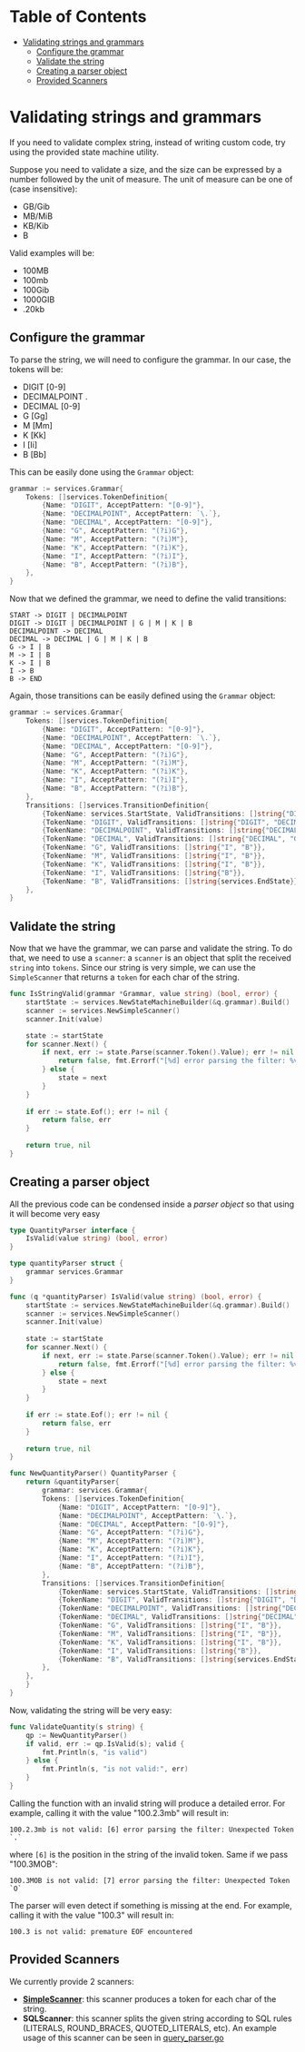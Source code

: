 # Table of Contents

<!-- toc -->

- [Validating strings and grammars](#validating-strings-and-grammars)
  * [Configure the grammar](#configure-the-grammar)
  * [Validate the string](#validate-the-string)
  * [Creating a parser object](#creating-a-parser-object)
  * [Provided Scanners](#provided-scanners)

<!-- tocstop -->

# Validating strings and grammars
If you need to validate complex string, instead of writing custom code, try using the provided state machine utility.

Suppose you need to validate a size, and the size can be expressed by a number followed by the unit of measure.
The unit of measure can be one of (case insensitive):
* GB/Gib
* MB/MiB
* KB/Kib
* B

Valid examples will be:
* 100MB
* 100mb
* 100Gib
* 1000GIB
* .20kb

## Configure the grammar
To parse the string, we will need to configure the grammar. In our case, the tokens will be:
* DIGIT [0-9]
* DECIMALPOINT .
* DECIMAL [0-9]
* G [Gg]
* M [Mm]
* K [Kk]
* I [Ii]
* B [Bb]

This can be easily done using the `Grammar` object:
```go
grammar := services.Grammar{
    Tokens: []services.TokenDefinition{
        {Name: "DIGIT", AcceptPattern: "[0-9]"},
        {Name: "DECIMALPOINT", AcceptPattern: `\.`},
        {Name: "DECIMAL", AcceptPattern: "[0-9]"},
        {Name: "G", AcceptPattern: "(?i)G"},
        {Name: "M", AcceptPattern: "(?i)M"},
        {Name: "K", AcceptPattern: "(?i)K"},
        {Name: "I", AcceptPattern: "(?i)I"},
        {Name: "B", AcceptPattern: "(?i)B"},
    },
}
```
Now that we defined the grammar, we need to define the valid transitions:
```
START -> DIGIT | DECIMALPOINT
DIGIT -> DIGIT | DECIMALPOINT | G | M | K | B
DECIMALPOINT -> DECIMAL
DECIMAL -> DECIMAL | G | M | K | B
G -> I | B
M -> I | B
K -> I | B
I -> B
B -> END
```
Again, those transitions can be easily defined using the `Grammar` object:
```go
grammar := services.Grammar{
    Tokens: []services.TokenDefinition{
        {Name: "DIGIT", AcceptPattern: "[0-9]"},
        {Name: "DECIMALPOINT", AcceptPattern: `\.`},
        {Name: "DECIMAL", AcceptPattern: "[0-9]"},
        {Name: "G", AcceptPattern: "(?i)G"},
        {Name: "M", AcceptPattern: "(?i)M"},
        {Name: "K", AcceptPattern: "(?i)K"},
        {Name: "I", AcceptPattern: "(?i)I"},
        {Name: "B", AcceptPattern: "(?i)B"},
    },
    Transitions: []services.TransitionDefinition{
        {TokenName: services.StartState, ValidTransitions: []string{"DIGIT", "DECIMALPOINT"}},
        {TokenName: "DIGIT", ValidTransitions: []string{"DIGIT", "DECIMALPOINT", "G", "M", "K", "B"}},
        {TokenName: "DECIMALPOINT", ValidTransitions: []string{"DECIMAL"}},
        {TokenName: "DECIMAL", ValidTransitions: []string{"DECIMAL", "G", "M", "K", "B"}},
        {TokenName: "G", ValidTransitions: []string{"I", "B"}},
        {TokenName: "M", ValidTransitions: []string{"I", "B"}},
        {TokenName: "K", ValidTransitions: []string{"I", "B"}},
        {TokenName: "I", ValidTransitions: []string{"B"}},
        {TokenName: "B", ValidTransitions: []string{services.EndState}},
    },
}
```
## Validate the string

Now that we have the grammar, we can parse and validate the string. To do that, we need to use a `scanner`: a `scanner` is an object that split the received `string` into `tokens`. Since our string is very simple, we can use the `SimpleScanner` that returns a `token` for each char of the string.

```go
func IsStringValid(grammar *Grammar, value string) (bool, error) {
    startState := services.NewStateMachineBuilder(&q.grammar).Build()
    scanner := services.NewSimpleScanner()
    scanner.Init(value)

    state := startState
    for scanner.Next() {
        if next, err := state.Parse(scanner.Token().Value); err != nil {
            return false, fmt.Errorf("[%d] error parsing the filter: %v", scanner.Token().Position+1, err)
        } else {
            state = next
        }
    }
    
    if err := state.Eof(); err != nil {
        return false, err
    }
    
    return true, nil
}
```

## Creating a parser object
All the previous code can be condensed inside a *parser object* so that using it will become very easy

```go
type QuantityParser interface {
    IsValid(value string) (bool, error)
}

type quantityParser struct {
    grammar services.Grammar
}

func (q *quantityParser) IsValid(value string) (bool, error) {
    startState := services.NewStateMachineBuilder(&q.grammar).Build()
    scanner := services.NewSimpleScanner()
    scanner.Init(value)
    
    state := startState
    for scanner.Next() {
        if next, err := state.Parse(scanner.Token().Value); err != nil {
            return false, fmt.Errorf("[%d] error parsing the filter: %v", scanner.Token().Position+1, err)
        } else {
            state = next
        }
    }
    
    if err := state.Eof(); err != nil {
        return false, err
    }
    
    return true, nil
}

func NewQuantityParser() QuantityParser {
    return &quantityParser{
        grammar: services.Grammar{
        Tokens: []services.TokenDefinition{
            {Name: "DIGIT", AcceptPattern: "[0-9]"},
            {Name: "DECIMALPOINT", AcceptPattern: `\.`},
            {Name: "DECIMAL", AcceptPattern: "[0-9]"},
            {Name: "G", AcceptPattern: "(?i)G"},
            {Name: "M", AcceptPattern: "(?i)M"},
            {Name: "K", AcceptPattern: "(?i)K"},
            {Name: "I", AcceptPattern: "(?i)I"},
            {Name: "B", AcceptPattern: "(?i)B"},
        },
        Transitions: []services.TransitionDefinition{
            {TokenName: services.StartState, ValidTransitions: []string{"DIGIT", "DECIMALPOINT"}},
            {TokenName: "DIGIT", ValidTransitions: []string{"DIGIT", "DECIMALPOINT", "G", "M", "K", "B"}},
            {TokenName: "DECIMALPOINT", ValidTransitions: []string{"DECIMAL"}},
            {TokenName: "DECIMAL", ValidTransitions: []string{"DECIMAL", "G", "M", "K", "B"}},
            {TokenName: "G", ValidTransitions: []string{"I", "B"}},
            {TokenName: "M", ValidTransitions: []string{"I", "B"}},
            {TokenName: "K", ValidTransitions: []string{"I", "B"}},
            {TokenName: "I", ValidTransitions: []string{"B"}},
            {TokenName: "B", ValidTransitions: []string{services.EndState}},
        },
    },
    }
}
```
Now, validating the string will be very easy:
```go
func ValidateQuantity(s string) {
    qp := NewQuantityParser()
    if valid, err := qp.IsValid(s); valid {
        fmt.Println(s, "is valid")
    } else {
        fmt.Println(s, "is not valid:", err)
    }	
}
```
Calling the function with an invalid string will produce a detailed error.
For example, calling it with the value "100.2.3mb" will result in:
```
100.2.3mb is not valid: [6] error parsing the filter: Unexpected Token `.`
```
where `[6]` is the position in the string of the invalid token.
Same if we pass "100.3MOB":
```
100.3MOB is not valid: [7] error parsing the filter: Unexpected Token `O`
```
The parser will even detect if something is missing at the end. For example, calling it with the value "100.3" will result in:
```
100.3 is not valid: premature EOF encountered
```
## Provided Scanners
We currently provide 2 scanners:
* **[SimpleScanner](../../pkg/shared/utils/stringscanner/simple_string_scanner.go)**: this scanner produces a token for each char of the string.
* **SQLScanner**: this scanner splits the given string according to SQL rules (LITERALS, ROUND_BRACES, QUOTED_LITERALS, etc). An example usage of this scanner can be seen in [query_parser.go](../../pkg/services/queryparser/query_parser.go)
